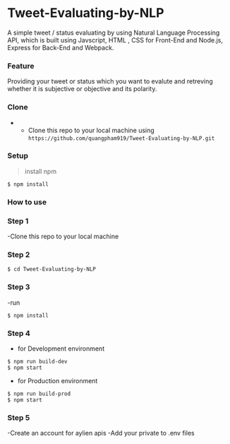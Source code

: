 # Tweet-Evaluating-by-NLP
A simple tweet / status evaluating by using Natural Language Processing API, which is built using Javscript, HTML , CSS for Front-End and Node.js, Express for Back-End and Webpack.

### Feature
Providing your tweet or status which you want to evalute and retreving whether it is subjective or objective and its polarity.

### Clone 
- - Clone this repo to your local machine using `https://github.com/quangpham919/Tweet-Evaluating-by-NLP.git`

### Setup
> install npm 
```shell
$ npm install 
```

### How to use 
### Step 1 
-Clone this repo to your local machine
### Step 2 
```shell
$ cd Tweet-Evaluating-by-NLP 
```
### Step 3
-run 
```shell
$ npm install 
```
### Step 4
- for Development environment 
```shell
$ npm run build-dev
$ npm start
```
- for Production environment 
```shell
$ npm run build-prod
$ npm start
```
### Step 5 
-Create an account for aylien apis 
-Add your private to .env files 
